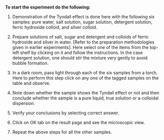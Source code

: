 **To start the experiment do the following:**

1. Demonstration of the Tyndall effect is done here with the following six samples: pure water, salt solution, sugar solution, detergent solution, ferric hydroxide colloid, and silver colloid.

2. Prepare solutions of salt, sugar and detergent and colloids of ferric hydroxide and silver in water. [Refer to the preparation methodologies given in earlier experiments]. Here select one of the items from the top-left shelf by clicking on it and follow the instructions. In the case detergent solution, one should stir the mixture very gently to avoid bubble formation.

3. In a dark room, pass light through each of the six samples from a torch. Here to perform this step click on any one of the tagged samples on the table and observe.

4. Note down whether the sample shows the Tyndall effect or not and then conclude whether the sample is a pure liquid, true solution or a colloidal dispersion.

5. Verify your conclusions by selecting correct answer.
    
6. Click on OK tab on the result page and see the microscopic view.
   
7. Repeat the above steps for all the other samples.

